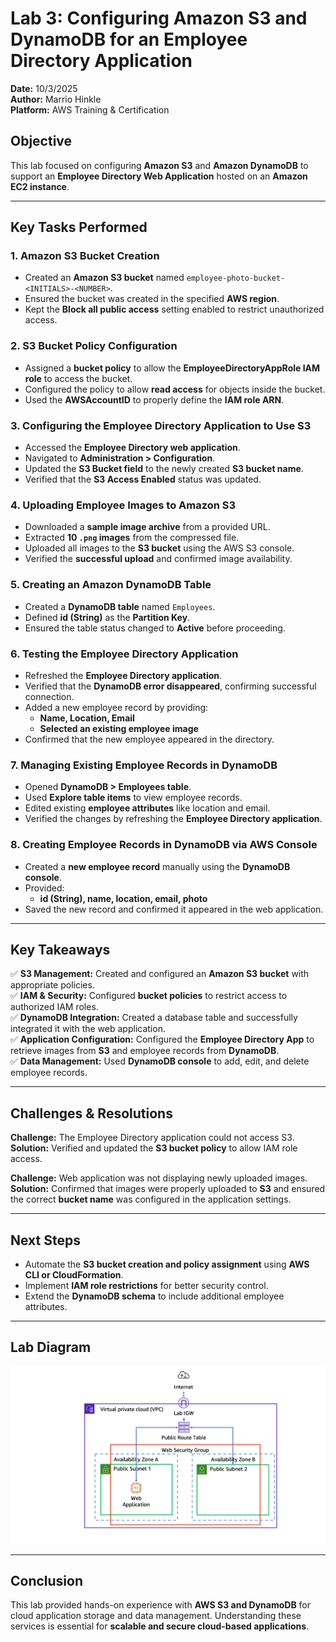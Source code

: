 # Lab 3: Configuring Amazon S3 and DynamoDB for an Employee Directory Application

**Date:** 10/3/2025  
**Author:** Marrio Hinkle  
**Platform:** AWS Training & Certification  

## **Objective**
This lab focused on configuring **Amazon S3** and **Amazon DynamoDB** to support an **Employee Directory Web Application** hosted on an **Amazon EC2 instance**.

---

## **Key Tasks Performed**

### **1. Amazon S3 Bucket Creation**
- Created an **Amazon S3 bucket** named `employee-photo-bucket-<INITIALS>-<NUMBER>`.
- Ensured the bucket was created in the specified **AWS region**.
- Kept the **Block all public access** setting enabled to restrict unauthorized access.

### **2. S3 Bucket Policy Configuration**
- Assigned a **bucket policy** to allow the **EmployeeDirectoryAppRole IAM role** to access the bucket.
- Configured the policy to allow **read access** for objects inside the bucket.
- Used the **AWSAccountID** to properly define the **IAM role ARN**.

### **3. Configuring the Employee Directory Application to Use S3**
- Accessed the **Employee Directory web application**.
- Navigated to **Administration > Configuration**.
- Updated the **S3 Bucket field** to the newly created **S3 bucket name**.
- Verified that the **S3 Access Enabled** status was updated.

### **4. Uploading Employee Images to Amazon S3**
- Downloaded a **sample image archive** from a provided URL.
- Extracted **10 `.png` images** from the compressed file.
- Uploaded all images to the **S3 bucket** using the AWS S3 console.
- Verified the **successful upload** and confirmed image availability.

### **5. Creating an Amazon DynamoDB Table**
- Created a **DynamoDB table** named `Employees`.
- Defined **id (String)** as the **Partition Key**.
- Ensured the table status changed to **Active** before proceeding.

### **6. Testing the Employee Directory Application**
- Refreshed the **Employee Directory application**.
- Verified that the **DynamoDB error disappeared**, confirming successful connection.
- Added a new employee record by providing:
  - **Name, Location, Email**
  - **Selected an existing employee image**
- Confirmed that the new employee appeared in the directory.

### **7. Managing Existing Employee Records in DynamoDB**
- Opened **DynamoDB > Employees table**.
- Used **Explore table items** to view employee records.
- Edited existing **employee attributes** like location and email.
- Verified the changes by refreshing the **Employee Directory application**.

### **8. Creating Employee Records in DynamoDB via AWS Console**
- Created a **new employee record** manually using the **DynamoDB console**.
- Provided:
  - **id (String), name, location, email, photo**
- Saved the new record and confirmed it appeared in the web application.

---

## **Key Takeaways**
✅ **S3 Management:** Created and configured an **Amazon S3 bucket** with appropriate policies.  
✅ **IAM & Security:** Configured **bucket policies** to restrict access to authorized IAM roles.  
✅ **DynamoDB Integration:** Created a database table and successfully integrated it with the web application.  
✅ **Application Configuration:** Configured the **Employee Directory App** to retrieve images from **S3** and employee records from **DynamoDB**.  
✅ **Data Management:** Used **DynamoDB console** to add, edit, and delete employee records.  

---

## **Challenges & Resolutions**
**Challenge:** The Employee Directory application could not access S3.  
**Solution:** Verified and updated the **S3 bucket policy** to allow IAM role access.  

**Challenge:** Web application was not displaying newly uploaded images.  
**Solution:** Confirmed that images were properly uploaded to **S3** and ensured the correct **bucket name** was configured in the application settings.  

---

## **Next Steps**
- Automate the **S3 bucket creation and policy assignment** using **AWS CLI or CloudFormation**.
- Implement **IAM role restrictions** for better security control.
- Extend the **DynamoDB schema** to include additional employee attributes.

---

## **Lab Diagram**
![Lab 3 AWS S3 & DynamoDB Diagram](lab-3-overview.png)

---

## **Conclusion**
This lab provided hands-on experience with **AWS S3 and DynamoDB** for cloud application storage and data management. Understanding these services is essential for **scalable and secure cloud-based applications**.


